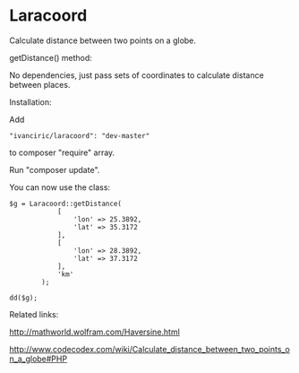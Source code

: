 Laracoord
=======

Calculate distance between two points on a globe.

getDistance() method:

No dependencies, just pass sets of coordinates to calculate distance between places.

Installation:

Add 

    "ivanciric/laracoord": "dev-master" 
    
to composer "require" array.

Run "composer update".

You can now use the class:

    $g = Laracoord::getDistance(
                [
                    'lon' => 25.3892,
                    'lat' => 35.3172
                ],
                [
                    'lon' => 28.3892,
                    'lat' => 37.3172
                ],
                'km'
            );
    
    dd($g);

Related links:

http://mathworld.wolfram.com/Haversine.html

http://www.codecodex.com/wiki/Calculate_distance_between_two_points_on_a_globe#PHP
